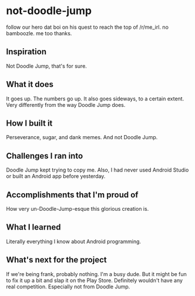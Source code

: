 # not-doodle-jump
follow our hero dat boi on his quest to reach the top of /r/me_irl. no bamboozle. me too thanks.

## Inspiration
Not Doodle Jump, that's for sure.
## What it does
It goes up. The numbers go up. It also goes sideways, to a certain extent. Very differently from the way Doodle Jump does.
## How I built it
Perseverance, sugar, and dank memes. And not Doodle Jump.
## Challenges I ran into
Doodle Jump kept trying to copy me. Also, I had never used Android Studio or built an Android app before yesterday.
## Accomplishments that I'm proud of
How very un-Doodle-Jump-esque this glorious creation is.
## What I learned
Literally everything I know about Android programming.
## What's next for the project
If we're being frank, probably nothing. I'm a busy dude. But it might be fun to fix it up a bit and slap it on the Play Store. Definitely wouldn't have any real competition. Especially not from Doodle Jump.
